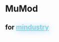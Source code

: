 # MuMod
## for <a href="https://github.com/Anuken/Mindustry" style="color: skyblue;text-shadow: 2px 2px 20px;">mindustry</a>

